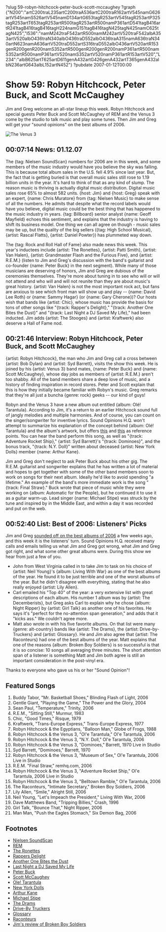 ?slug 59-robyn-hitchcock-peter-buck-scott-mccaughey
?graph {"N200":"artC200traL235artC200traA536artC200traR162artV545namG626artV545namS526artV545namD134artG653tagR253artV545tagR253artP325tagR253artT653tagR253artR500tagR253artR500namP361artD541tagB416artR241tagB416tagB416tagH224namG151tagB416tagN425tagN425namC625tagN425","I536":"namM242traF542artR500namM242artV520traF542albA353artV520albO436traN340albO436traD552albO436traA315namA636traN340artN623namA636artV520traD552artS316traD552albO436artV520artR153genR200genR200namS352artR500genR200genR200namP361artR500namS352artR500namP361artV520namS352artV520namP361artR153artV520","L234":"albB625artT625artD611genA432artG426genA432artT365genA432albN236artG643albL152artN452"}
?pubdate 2007-01-12T00:00

# Show 59: Robyn Hitchcock, Peter Buck, and Scott McCaughey
Jim and Greg welcome an all-star lineup this week. Robyn Hitchcock and special guests Peter Buck and Scott McCaughey of REM and the Venus 3 come by the studio to talk music and play some tunes. Then Jim and Greg will get your "sound opinions" on the best albums of 2006.

![The Venus 3](http://static.soundopinions.org/images/2007/venus3.jpg)

## 00:07:14 News: 01.12.07
The {tag: Nielsen SoundScan} numbers for 2006 are in this week, and some members of the music industry would have you believe the sky was falling. This is because total album sales in the U.S. fell 4.9% since last year. But, the fact that is getting buried is that overall music sales still rose to 1.19 billion units in the year. It's hard to think of that as any kind of slump. The reason music is thriving is actually digital music distribution. Digital music sales rose 65% to almost 582 units. {host: Jim} and {host: Greg} speak with an expert, {name: Chris Muratore} from {tag: Nielsen Music} to make sense of all the numbers. He admits that despite what the record labels would have you believe, digital music could be the best thing that has happened to the music industry in years. {tag: Billboard} senior analyst {name: Geoff Mayfield} echoes this sentiment, and explains that the industry is having to shift its business model. One thing we can all agree on though - music sales may be up, but the quality of the big sellers ({tag: High School Musical}, {artist: Rascal Flatts}, {artist: Daniel Powter}) has plummeted way down.

The {tag: Rock and Roll Hall of Fame} also made news this week. This year's inductees include {artist: The Ronettes}, {artist: Patti Smith}, {artist: Van Halen}, {artist: Grandmaster Flash and the Furious Five}, and {artist: R.E.M.} (listen to Jim and Greg's discussion with the band's guitarist and co-founder {name: Peter Buck} in the next segment). While many of those musicians are deserving of honors, Jim and Greg are dubious of the ceremonies themselves. They're more about tuning in to see who will or will not attend and who will and will not reunite than they are about music's great history. {artist: Van Halen} is not the most important rock act, but fans are anxious to see which front man will show up and play -- {name: David Lee Roth} or {name: Sammy Hagar} (or {name: Gary Cherone})? Our hosts wish that bands like {artist: Chic}, whose music has provide the basis for tons of other songs like "{track: Rapper's Delight}," "{track: Another One Bites the Dust}" and "{track: Last Night a DJ Saved My Life}," had been inducted. Jim adds {artist: The Stooges} and {artist: Kraftwerk} also deserve a Hall of Fame nod.

## 00:21:46 Interview: Robyn Hitchcock, Peter Buck, and Scott McCaughey
{artist: Robyn Hitchcock}, the man who Jim and Greg call a cross between {artist: Bob Dylan} and {artist: Syd Barrett}, visits the show this week. He is joined by his {artist: Venus 3} band mates, {name: Peter Buck} and {name: Scott McCaughey}, whose day jobs as members of {artist: R.E.M.} aren't too shabby. All of the band members share a deep love of music, and a history of finding inspiration in record stores. Peter and Scott explain that this is how they initially became familiar with Robyn's music. Greg remarks that they're all just a buncha {genre: rock} geeks -- our kind of guys!

Robyn and the Venus 3 have a new album out entitled {album: Olé! Tarantula}. According to Jim, it's a return to an earlier Hitchcock sound full of jangly melodies and multiple harmonies. And of course, you can count on the singer/songwriter for inventive lyrics. Sound Opinions H.Q. won't attempt to summarize his explanation of the concept behind {album: Olé! Tarantula} and the album's artwork, but offers [this](http://www.imdb.com/title/tt0038338/) and [this](http://www.salon.com/2000/01/15/martin_3/) as reference points. You can hear the band perform this song, as well as "{track: Adventure Rocket Ship}," {artist: Syd Barrett}'s "{track: Dominoes}", and the bonus track, "{track: N.Y. Doll}" written about deceased {artist: New York Dolls} member {name: Arthur Kane}.

Jim and Greg don't neglect to ask Peter Buck about his other gig. The R.E.M. guitarist and songwriter explains that he has written a lot of material and hopes to get together with some of the other band members soon to work on songs for their next album. Ideally he'd like to avoid spending "a lifetime." An example of the band's more immediate work is the song "{track: Final Straw}." Buck wrote that piece of music while they were working on {album: Automatic for the People}, but he continued it to use it as a guitar warm-up. Lead singer {name: Michael Stipe} was struck by the tune and inspired by in the Middle East, and within a day it was recorded and put on the web.

## 00:52:40 List: Best of 2006: Listeners' Picks
Jim and Greg [sounded off on the best albums of 2006](show/56/) a few weeks ago, and this week it is the listeners' turn. Sound Opinions H.Q. received many calls and emails telling us what Jim and Greg got wrong, what Jim and Greg got right, and what some other great albums were. During this show we hear from just a few of you.

- John from West Virginia called in to take Jim to task on his choice of {artist: Neil Young}'s {album: Living With War} as one of the best albums of the year. He found it to be just terrible and one of the worst albums of the year. But he didn't disagree with everything, stating that he also really enjoyed {artist: Lily Allen}.
- Carl emailed his "Top 40" of the year: a very extensive list with great descriptions of each album. His number 1 album was by {artist: The Decemberists}, but Greg asks Carl to explain why he chose {album: Night Ripper} by {artist: Girl Talk} as another one of his favorites. He says it's "perfect for the no-attention span generation," and adds that it "kicks ass." We couldn't agree more.
- Matt also wrote in with his five favorite albums. On that list were many {genre: alt-country} bands like {artist: The Drams}, the {artist: Drive-by-Truckers} and {artist: Glossary}. He and Jim also agree that {artist: The Raconteurs} had one of the best albums of the year. Matt explains that one of the reasons {album: Broken Boy Soldiers} is so successful is that it is so concise: 10 songs all averaging three minutes. The short attention span of a listener is something Matt and Jim both agree is still an important consideration in the post-vinyl era.

Thanks to everyone who gave us his or her "Sound Opinion"!

## Featured Songs
1. Buddy Tabor, "Mr. Basketball Shoes," Blinding Flash of Light, 2006
2. Gentle Giant, "Playing the Game," The Power and the Glory, 2004
3. Sean Paul, "Temperature," Trinity, 2006
4. R.E.M., "Sitting Still," Murmur, 1983
5. Chic, "Good Times," Risque, 1979
6. Kraftwerk, "Trans-Europe Express," Trans-Europe Express, 1977
7. Robyn Hitchcock & the Egyptians, "Balloon Man," Globe of Frogs, 1988
8. Robyn Hitchcock & the Venus 3, "Ol'e Tarantula," Ol'e Tarantula, 2006
9. Robyn Hitchcock & the Venus 3, "N.Y. Doll," Ol'e Tarantula, 2006
10. Robyn Hitchcock & the Venus 3, "Dominoes," Barrett, 1970 Live in Studio
11. Syd Barrett, "Dominoes," Barrett, 1970
12. Robyn Hitchcock & the Venus 3, "Museum of Sex," Ol'e Tarantula, 2006 Live in Studio
13. R.E.M. "Final Straw," remhq.com, 2006
14. Robyn Hitchcock & the Venus 3, "Adventure Rocket Ship," Ol'e Tarantula, 2006 Live in Studio
15. Robyn Hitchcock & the Venus 3, "Belltown Ramble," Ol'e Tarantula, 2006
16. The Raconteurs, "Intimate Secretary," Broken Boy Soldiers, 2006
17. Lily Allen, "Smile," Alright Still, 2006
18. Neil Young, "Let's Impeach the President," Living With War, 2006
19. Dave Matthews Band, "Tripping Billies," Crash, 1996
20. Girl Talk, "Bounce That," Night Ripper, 2006
21. Man Man, "Push the Eagles Stomach," Six Demon Bag, 2006

## Footnotes
- [Nielsen SoundScan](http://www.soundscan.com/)
- [REM](http://www.remhq.com/)
- [The Ronettes](http://www.history-of-rock.com/ronettes.htm)
- [Rappers Delight](http://en.wikipedia.org/wiki/Rapper's_Delight)
- [Another One Bites the Dust](http://en.wikipedia.org/wiki/Another_One_Bites_The_Dust)
- [Last Night a DJ Saved My Life](http://en.wikipedia.org/wiki/Last_Night_a_DJ_Saved_My_Life_(song))
- [Peter Buck](http://en.wikipedia.org/wiki/Peter_Buck)
- [Scott McCaughey](http://en.wikipedia.org/wiki/Scott_McCaughey)
- [Ole! Tarantula](http://www.metacritic.com/music/artists/hitchcockrobyn/oletarantula?q=robyn%20hitchcock)
- [New York Dolls](http://www.punk77.co.uk/punkhistory/newyorkdolls.htm)
- [Arthur Kane](http://www.imdb.com/title/tt0436629/)
- [Michael Stipe](http://en.wikipedia.org/wiki/Michael_Stipe)
- [The Drams](http://www.thedrams.com/)
- [Drive-By Truckers](http://www.drivebytruckers.com/)
- [Glossary](http://www.myspace.com/glossary)
- [Raconteurs](http://www.theraconteurs.com/)
- [Jim's review of Broken Boy Soldiers](http://www.jimdero.com/News%202006/SpinControlMay21.htm)
